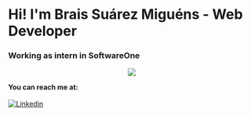 # Hi! I'm Brais Suárez Miguéns - Web Developer
### Working as intern in SoftwareOne

<p align="center">
<img src="https://github.com/BraisSO/Hi-/blob/main/signature.png?raw=true">
</p>


**You can reach me at:**
<br><br>
[![Linkedin](https://github.com/BraisSO/Hi-/blob/main/linkedin.png?raw=true)](https://https://www.linkedin.com/feed/)
